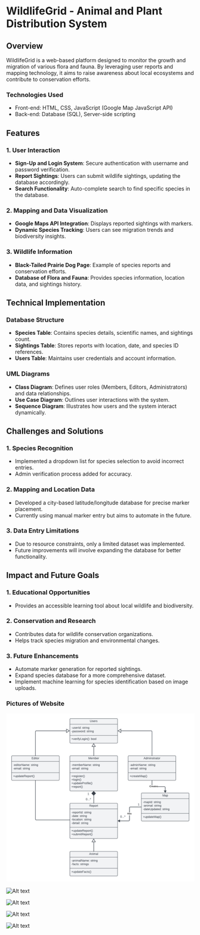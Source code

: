 # WildlifeGrid - Animal and Plant Distribution System

## Overview

WildlifeGrid is a web-based platform designed to monitor the growth and migration of various flora and fauna. By leveraging user reports and mapping technology, it aims to raise awareness about local ecosystems and contribute to conservation efforts.

### Technologies Used
- Front-end: HTML, CSS, JavaScript (Google Map JavaScript API)
- Back-end: Database (SQL), Server-side scripting

## Features

### **1. User Interaction**

- **Sign-Up and Login System**: Secure authentication with username and password verification.
- **Report Sightings**: Users can submit wildlife sightings, updating the database accordingly.
- **Search Functionality**: Auto-complete search to find specific species in the database.

### **2. Mapping and Data Visualization**

- **Google Maps API Integration**: Displays reported sightings with markers.
- **Dynamic Species Tracking**: Users can see migration trends and biodiversity insights.

### **3. Wildlife Information**

- **Black-Tailed Prairie Dog Page**: Example of species reports and conservation efforts.
- **Database of Flora and Fauna**: Provides species information, location data, and sightings history.

## Technical Implementation

### **Database Structure**

- **Species Table**: Contains species details, scientific names, and sightings count.
- **Sightings Table**: Stores reports with location, date, and species ID references.
- **Users Table**: Maintains user credentials and account information.

### **UML Diagrams**

- **Class Diagram**: Defines user roles (Members, Editors, Administrators) and data relationships.
- **Use Case Diagram**: Outlines user interactions with the system.
- **Sequence Diagram**: Illustrates how users and the system interact dynamically.

## Challenges and Solutions

### **1. Species Recognition**

- Implemented a dropdown list for species selection to avoid incorrect entries.
- Admin verification process added for accuracy.

### **2. Mapping and Location Data**

- Developed a city-based latitude/longitude database for precise marker placement.
- Currently using manual marker entry but aims to automate in the future.

### **3. Data Entry Limitations**

- Due to resource constraints, only a limited dataset was implemented.
- Future improvements will involve expanding the database for better functionality.

## Impact and Future Goals

### **1. Educational Opportunities**

- Provides an accessible learning tool about local wildlife and biodiversity.

### **2. Conservation and Research**

- Contributes data for wildlife conservation organizations.
- Helps track species migration and environmental changes.

### **3. Future Enhancements**

- Automate marker generation for reported sightings.
- Expand species database for a more comprehensive dataset.
- Implement machine learning for species identification based on image uploads.

### **Pictures of Website**
![Alt text](diagram1.png)

![Alt text](relative/path/to/image.png)

![Alt text](relative/path/to/image.png)

![Alt text](relative/path/to/image.png)

![Alt text](relative/path/to/image.png)

